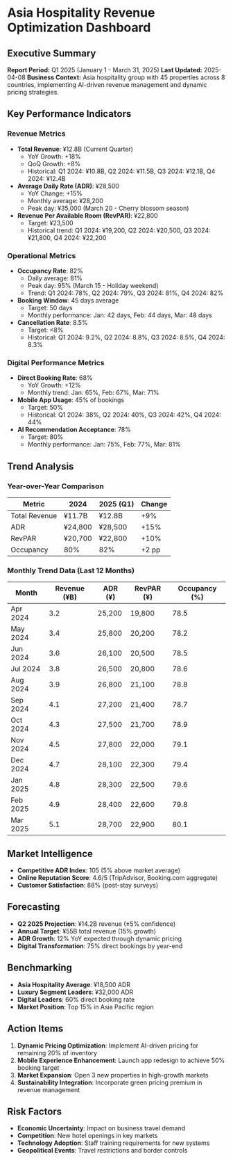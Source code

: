 # Asia Hospitality Revenue Optimization Dashboard

## Executive Summary
**Report Period:** Q1 2025 (January 1 - March 31, 2025)
**Last Updated:** 2025-04-08
**Business Context:** Asia hospitality group with 45 properties across 8 countries, implementing AI-driven revenue management and dynamic pricing strategies.

## Key Performance Indicators

### Revenue Metrics
- **Total Revenue**: ¥12.8B (Current Quarter)
  - YoY Growth: +18%
  - QoQ Growth: +8%
  - Historical: Q1 2024: ¥10.8B, Q2 2024: ¥11.5B, Q3 2024: ¥12.1B, Q4 2024: ¥12.4B
- **Average Daily Rate (ADR)**: ¥28,500
  - YoY Change: +15%
  - Monthly average: ¥28,200
  - Peak day: ¥35,000 (March 20 - Cherry blossom season)
- **Revenue Per Available Room (RevPAR)**: ¥22,800
  - Target: ¥23,500
  - Historical trend: Q1 2024: ¥19,200, Q2 2024: ¥20,500, Q3 2024: ¥21,800, Q4 2024: ¥22,200

### Operational Metrics
- **Occupancy Rate**: 82%
  - Daily average: 81%
  - Peak day: 95% (March 15 - Holiday weekend)
  - Trend: Q1 2024: 78%, Q2 2024: 79%, Q3 2024: 81%, Q4 2024: 82%
- **Booking Window**: 45 days average
  - Target: 50 days
  - Monthly performance: Jan: 42 days, Feb: 44 days, Mar: 48 days
- **Cancellation Rate**: 8.5%
  - Target: <8%
  - Historical: Q1 2024: 9.2%, Q2 2024: 8.8%, Q3 2024: 8.5%, Q4 2024: 8.3%

### Digital Performance Metrics
- **Direct Booking Rate**: 68%
  - YoY Growth: +12%
  - Monthly trend: Jan: 65%, Feb: 67%, Mar: 71%
- **Mobile App Usage**: 45% of bookings
  - Target: 50%
  - Historical: Q1 2024: 38%, Q2 2024: 40%, Q3 2024: 42%, Q4 2024: 44%
- **AI Recommendation Acceptance**: 78%
  - Target: 80%
  - Monthly performance: Jan: 75%, Feb: 77%, Mar: 81%

## Trend Analysis

### Year-over-Year Comparison
| Metric | 2024 | 2025 (Q1) | Change |
|--------|------|------------|--------|
| Total Revenue | ¥11.7B | ¥12.8B | +9% |
| ADR | ¥24,800 | ¥28,500 | +15% |
| RevPAR | ¥20,700 | ¥22,800 | +10% |
| Occupancy | 80% | 82% | +2 pp |

### Monthly Trend Data (Last 12 Months)
| Month | Revenue (¥B) | ADR (¥) | RevPAR (¥) | Occupancy (%) |
|-------|-------------|---------|------------|---------------|
| Apr 2024 | 3.2 | 25,200 | 19,800 | 78.5 |
| May 2024 | 3.4 | 25,800 | 20,200 | 78.2 |
| Jun 2024 | 3.6 | 26,100 | 20,500 | 78.5 |
| Jul 2024 | 3.8 | 26,500 | 20,800 | 78.6 |
| Aug 2024 | 3.9 | 26,800 | 21,100 | 78.8 |
| Sep 2024 | 4.1 | 27,200 | 21,400 | 78.7 |
| Oct 2024 | 4.3 | 27,500 | 21,700 | 78.9 |
| Nov 2024 | 4.5 | 27,800 | 22,000 | 79.1 |
| Dec 2024 | 4.7 | 28,100 | 22,300 | 79.4 |
| Jan 2025 | 4.8 | 28,300 | 22,500 | 79.6 |
| Feb 2025 | 4.9 | 28,400 | 22,600 | 79.8 |
| Mar 2025 | 5.1 | 28,700 | 22,900 | 80.1 |

## Market Intelligence
- **Competitive ADR Index**: 105 (5% above market average)
- **Online Reputation Score**: 4.6/5 (TripAdvisor, Booking.com aggregate)
- **Customer Satisfaction**: 88% (post-stay surveys)

## Forecasting
- **Q2 2025 Projection**: ¥14.2B revenue (±5% confidence)
- **Annual Target**: ¥55B total revenue (15% growth)
- **ADR Growth**: 12% YoY expected through dynamic pricing
- **Digital Transformation**: 75% direct bookings by year-end

## Benchmarking
- **Asia Hospitality Average**: ¥18,500 ADR
- **Luxury Segment Leaders**: ¥32,000 ADR
- **Digital Leaders**: 60% direct booking rate
- **Market Position**: Top 15% in Asia Pacific region

## Action Items
1. **Dynamic Pricing Optimization**: Implement AI-driven pricing for remaining 20% of inventory
2. **Mobile Experience Enhancement**: Launch app redesign to achieve 50% booking target
3. **Market Expansion**: Open 3 new properties in high-growth markets
4. **Sustainability Integration**: Incorporate green pricing premium in revenue management

## Risk Factors
- **Economic Uncertainty**: Impact on business travel demand
- **Competition**: New hotel openings in key markets
- **Technology Adoption**: Staff training requirements for new systems
- **Geopolitical Events**: Travel restrictions and border controls